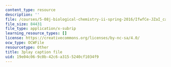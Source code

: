 ```yaml
---
content_type: resource
description: ''
file: /courses/5-08j-biological-chemistry-ii-spring-2016/IfwfCe-JZaI_captions.vtt
file_size: 84431
file_type: application/x-subrip
learning_resource_types: []
license: https://creativecommons.org/licenses/by-nc-sa/4.0/
ocw_type: OCWFile
resourcetype: Other
title: 3play caption file
uid: 19e04c06-9c0b-42c6-a315-5240cf1034f9
---
```

